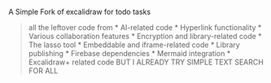 A Simple Fork of excalidraw for todo tasks
> all the leftover code from    * AI-related code
      * Hyperlink functionality
      * Various collaboration features
      * Encryption and library-related code
      * The lasso tool
      * Embeddable and iframe-related code
      * Library publishing
      * Firebase dependencies
      * Mermaid integration
      * Excalidraw+ related code BUT I ALREADY TRY SIMPLE TEXT SEARCH FOR ALL
